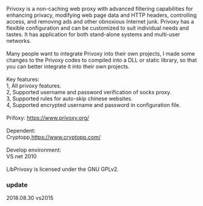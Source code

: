 Privoxy is a non-caching web proxy with advanced filtering capabilities for enhancing privacy, modifying web page data and HTTP headers, controlling access, and removing ads and other obnoxious Internet junk. Privoxy has a flexible configuration and can be customized to suit individual needs and tastes. It has application for both stand-alone systems and multi-user networks.<br/>
<br/>
Many people want to integrate Privoxy into their own projects, I made some changes to the Privoxy codes to compiled into a DLL or static library, so that you can better integrate it into their own projects.<br/>
<br/>
Key features:<br/>
1, All privoxy features.<br/>
2, Supported username and password verification of socks proxy.<br/>
3, Supported rules for auto-skip chinese websites.<br/>
4, Supported encrypted username and password in configuration file.<br/>
<br/>
Prifoxy: https://www.privoxy.org/<br/><br/>
Dependent:<br/>
Cryptopp,https://www.cryptopp.com/<br/>
<br/>
Develop environment:<br/>
VS.net 2010<br/>
<br/>
LibPrivoxy is licensed under the GNU GPLv2.<br/>

### update
2018.08.30 vs2015